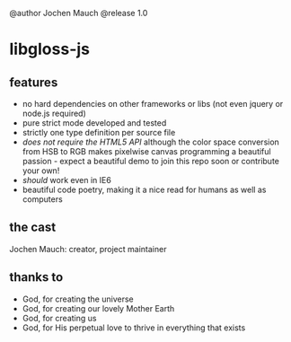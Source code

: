 @author Jochen Mauch
@release 1.0

libgloss-js
===========
features
--------
- no hard dependencies on other frameworks or libs (not even jquery or node.js required)
- pure strict mode developed and tested
- strictly one type definition per source file
- *does not require the HTML5 API* although the color space conversion from HSB to RGB makes pixelwise canvas programming a beautiful passion - expect a beautiful demo to join this repo soon or contribute your own!
- *should* work even in IE6
- beautiful code poetry, making it a nice read for humans as well as computers

the cast
--------
Jochen Mauch: creator, project maintainer

thanks to
---------
- God, for creating the universe
- God, for creating our lovely Mother Earth
- God, for creating us
- God, for His perpetual love to thrive in everything that exists
